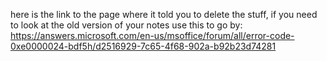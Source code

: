 here is the link to the page where it told you to delete the stuff, if you need to look at the old version of your notes use this to go by: 
https://answers.microsoft.com/en-us/msoffice/forum/all/error-code-0xe0000024-bdf5h/d2516929-7c65-4f68-902a-b92b23d74281



